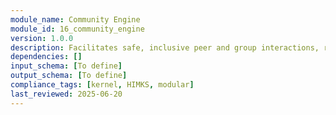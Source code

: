 ```yaml
---
module_name: Community Engine
module_id: 16_community_engine
version: 1.0.0
description: Facilitates safe, inclusive peer and group interactions, recognition, and community-based motivation features.
dependencies: []
input_schema: [To define]
output_schema: [To define]
compliance_tags: [kernel, HIMKS, modular]
last_reviewed: 2025-06-20
---
```

